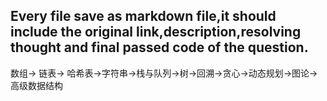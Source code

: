 ## Every file save as markdown file,it should include the original link,description,resolving thought and final passed code of the question.

数组-> 链表-> 哈希表->字符串->栈与队列->树->回溯->贪心->动态规划->图论->高级数据结构

